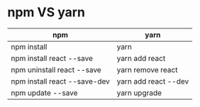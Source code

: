 # npm VS yarn

|npm|yarn|
|--|--|
|npm install|yarn|
|npm install react --save|yarn add react|
|npm uninstall react --save|yarn remove react|
|npm install react --save-dev|yarn add react --dev|
|npm update --save|yarn upgrade|
